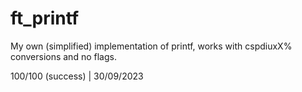 # ft_printf
My own (simplified) implementation of printf, works with cspdiuxX% conversions and no flags.

100/100 (success) | 30/09/2023

